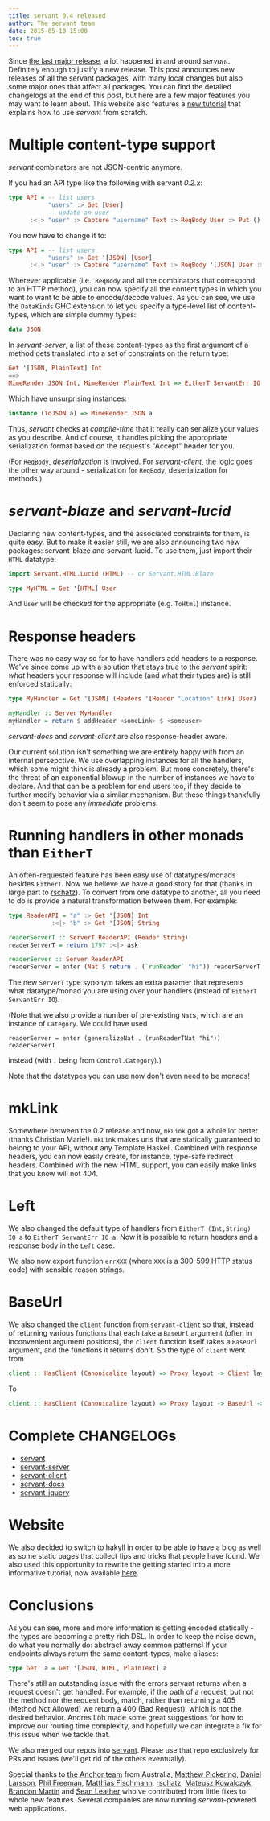```yaml
---
title: servant 0.4 released
author: The servant team
date: 2015-05-10 15:00
toc: true
---
```


Since [the last major release](http://alpmestan.com/posts/2014-12-09-rethinking-webservices-apis-haskell.html),
a lot happened in and around *servant*. Definitely enough to justify a new release.
This post announces new releases of all the servant packages, with many local
changes but also some major ones that affect all packages. You can find the
detailed changelogs at the end of this post, but here are a few major features
you may want to learn about. This website also features a [new tutorial](/tutorial) that explains how to use *servant* from scratch.

# Multiple content-type support

*servant* combinators are not JSON-centric anymore.

If you had an API type like the following with servant *0.2.x*:

``` haskell
type API = -- list users
           "users" :> Get [User]
           -- update an user
      :<|> "user" :> Capture "username" Text :> ReqBody User :> Put ()
```

You now have to change it to:

``` haskell
type API = -- list users
           "users" :> Get '[JSON] [User]
      :<|> "user" :> Capture "username" Text :> ReqBody '[JSON] User :> Put '[JSON] ()
```

Wherever applicable (i.e., `ReqBody` and all the combinators that correspond to
an HTTP method), you can now specify all the content types in which you
want to want to be able to encode/decode values. As you can see, we use the
`DataKinds` GHC extension to let you specify a type-level list of
content-types, which are simple dummy types:

``` haskell
data JSON
```

In *servant-server*, a list of these content-types as the first argument of a
method gets translated into a set of constraints on the return type:

``` haskell
Get '[JSON, PlainText] Int
==>
MimeRender JSON Int, MimeRender PlainText Int => EitherT ServantErr IO Int
```

Which have unsurprising instances:

``` haskell
instance (ToJSON a) => MimeRender JSON a
```

Thus, *servant* checks at _compile-time_ that it really can serialize your
values as you describe. And of course, it handles picking the appropriate
serialization format based on the request's "Accept" header for you.

(For `ReqBody`, _deserialization_ is involved. For *servant-client*, the logic
 goes the other way around - serialization for `ReqBody`, deserialization for
 methods.)

# *servant-blaze* and *servant-lucid*

Declaring new content-types, and the associated constraints for them, is quite
easy. But to make it easier still, we are also announcing two new packages:
servant-blaze and servant-lucid. To use them, just import their `HTML`
datatype:

``` haskell
import Servant.HTML.Lucid (HTML) -- or Servant.HTML.Blaze

type MyHTML = Get '[HTML] User
```

And `User` will be checked for the appropriate (e.g. `ToHtml`) instance.

# Response headers

There was no easy way so far to have handlers add headers to a response. We've
since come up with a solution that stays true to the *servant* spirit: _what_
headers your response will include (and what their types are) is still enforced
statically:

``` haskell
type MyHandler = Get '[JSON] (Headers '[Header "Location" Link] User)

myHandler :: Server MyHandler
myHandler = return $ addHeader <someLink> $ <someuser>
```

*servant-docs* and *servant-client* are also response-header aware.

Our current solution isn't something we are entirely happy with from an
internal persepctive. We use overlapping instances for all the handlers, which
some might think is already a problem. But more concretely, there's the threat
of an exponential blowup in the number of instances we have to declare. And
that can be a problem for end users too, if they decide to further modify
behavior via a similar mechanism. But these things thankfully don't seem to
pose any *immediate* problems.

# Running handlers in other monads than `EitherT`

An often-requested feature has been easy use of datatypes/monads besides `EitherT`. Now
we believe we have a good story for that (thanks in large part to [rschatz](http://github.com/rschatz)). To
convert from one datatype to another, all you need to do is provide a natural
transformation between them. For example:

``` haskell
type ReaderAPI = "a" :> Get '[JSON] Int
            :<|> "b" :> Get '[JSON] String

readerServerT :: ServerT ReaderAPI (Reader String)
readerServerT = return 1797 :<|> ask

readerServer :: Server ReaderAPI
readerServer = enter (Nat $ return . (`runReader` "hi")) readerServerT
```

The new `ServerT` type synonym takes an extra paramer that represents what
datatype/monad you are using over your handlers (instead of `EitherT ServantErr IO`).

(Note that we also provide a number of pre-existing `Nat`s, which are an
 instance of `Category`. We could have used

```
readerServer = enter (generalizeNat . (runReaderTNat "hi")) readerServerT
```

instead (with `.` being from `Control.Category`).)

Note that the datatypes you can use now don't even need to be monads!

# mkLink

Somewhere between the 0.2 release and now, `mkLink` got a whole lot better
(thanks Christian Marie!). `mkLink` makes urls that are statically guaranteed
to belong to your API, without any Template Haskell. Combined with response
headers, you can now easily create, for instance, type-safe redirect headers.
Combined with the new HTML support, you can easily make links that you know
will not 404.

# Left

We also changed the default type of handlers from `EitherT (Int,String) IO a` to
`EitherT ServantErr IO a`. Now it is possible to return headers and a response
body in the `Left` case.

We also now export function `errXXX` (where `XXX` is a 300-599 HTTP status code)
with sensible reason strings.

# BaseUrl

We also changed the `client` function from `servant-client` so that, instead of
returning various functions that each take a `BaseUrl` argument (often in
inconvenient argument positions), the `client` function itself takes a
`BaseUrl` argument, and the functions it returns don't. So the type of `client`
went from

``` haskell
client :: HasClient (Canonicalize layout) => Proxy layout -> Client layout
```
To

``` haskell
client :: HasClient (Canonicalize layout) => Proxy layout -> BaseUrl -> Client layout
```


# Complete CHANGELOGs

- [servant](http://hackage.haskell.org/package/servant-0.4.0/changelog)
- [servant-server](http://hackage.haskell.org/package/servant-server-0.4.0/changelog)
- [servant-client](http://hackage.haskell.org/package/servant-client-0.4.0/changelog)
- [servant-docs](http://hackage.haskell.org/package/servant-docs-0.4.0/changelog)
- [servant-jquery](http://hackage.haskell.org/package/servant-jquery-0.4.0/changelog)

# Website

We also decided to switch to hakyll in order to be able to have a blog as well as some static pages that collect tips and tricks that people have found. We also used this opportunity to rewrite the getting started into a more informative tutorial, now available [here](/tutorial).

# Conclusions

As you can see, more and more information is getting encoded statically - the
types are becoming a pretty rich DSL. In order to keep the noise down, do what
you normally do: abstract away common patterns! If your endpoints always return
the same content-types, make aliases:

``` haskell
type Get' a = Get '[JSON, HTML, PlainText] a
```

There's still an outstanding issue with the errors servant returns when a
request doesn't get handled. For example, if the path of a request, but not the
method nor the request body, match, rather than returning a 405 (Method Not
Allowed) we return a 400 (Bad Request), which is not the desired behavior.
Andres Löh made some great suggestions for how to improve our routing time
complexity, and hopefully we can integrate a fix for this issue when we tackle
that.

We also merged our repos into [servant](https://github.com/haskell-servant/servant).
Please use that repo exclusively for PRs and issues (we'll get rid of the
others eventually).

Special thanks to [the Anchor team](https://github.com/anchor) from Australia, [Matthew Pickering](https://github.com/mpickering), [Daniel Larsson](https://github.com/dlarsson), [Phil Freeman](https://github.com/paf31), [Matthias Fischmann](https://github.com/fisx), [rschatz](https://github.com/rschatz), [Mateusz Kowalczyk](https://github.com/Fuuzetsu), [Brandon Martin](https://github.com/codedmart) and [Sean Leather](https://github.com/spl) who've contributed from little fixes to whole new features. Several companies are now running *servant*-powered web applications.
